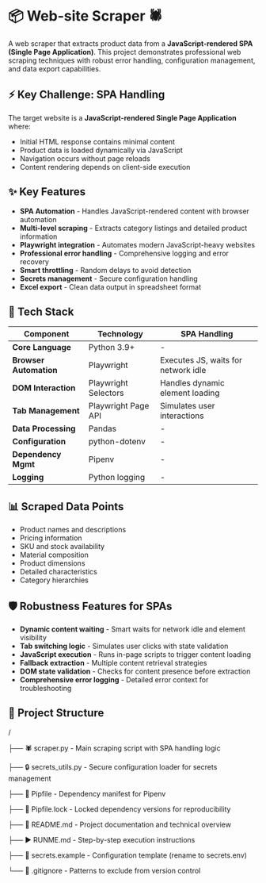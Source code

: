 # 📦 Web-site Scraper 🕷️

A web scraper that extracts product data from a **JavaScript-rendered SPA (Single Page Application)**. This project demonstrates professional web scraping techniques with robust error handling, configuration management, and data export capabilities.

## ⚡ Key Challenge: SPA Handling
The target website is a **JavaScript-rendered Single Page Application** where:
- Initial HTML response contains minimal content
- Product data is loaded dynamically via JavaScript
- Navigation occurs without page reloads
- Content rendering depends on client-side execution

## ✨ Key Features
- **SPA Automation** - Handles JavaScript-rendered content with browser automation
- **Multi-level scraping** - Extracts category listings and detailed product information
- **Playwright integration** - Automates modern JavaScript-heavy websites
- **Professional error handling** - Comprehensive logging and error recovery
- **Smart throttling** - Random delays to avoid detection
- **Secrets management** - Secure configuration handling
- **Excel export** - Clean data output in spreadsheet format

## 🧰 Tech Stack
| Component | Technology | SPA Handling |
|-----------|------------|--------------|
| **Core Language** | Python 3.9+ | - |
| **Browser Automation** | Playwright | Executes JS, waits for network idle |
| **DOM Interaction** | Playwright Selectors | Handles dynamic element loading |
| **Tab Management** | Playwright Page API | Simulates user interactions |
| **Data Processing** | Pandas | - |
| **Configuration** | python-dotenv | - |
| **Dependency Mgmt** | Pipenv | - |
| **Logging** | Python logging | - |

## 📊 Scraped Data Points
- Product names and descriptions
- Pricing information
- SKU and stock availability
- Material composition
- Product dimensions
- Detailed characteristics
- Category hierarchies

## 🛡️ Robustness Features for SPAs
- **Dynamic content waiting** - Smart waits for network idle and element visibility
- **Tab switching logic** - Simulates user clicks with state validation
- **JavaScript execution** - Runs in-page scripts to trigger content loading
- **Fallback extraction** - Multiple content retrieval strategies
- **DOM state validation** - Checks for content presence before extraction
- **Comprehensive error logging** - Detailed error context for troubleshooting

## 📂 Project Structure
/

├── 🕷️ scraper.py - Main scraping script with SPA handling logic

├── 🔒 secrets_utils.py - Secure configuration loader for secrets management

├── 📝 Pipfile - Dependency manifest for Pipenv

├── 🔐 Pipfile.lock - Locked dependency versions for reproducibility

├── 📖 README.md - Project documentation and technical overview

├── ▶️ RUNME.md - Step-by-step execution instructions

├── 🔑 secrets.example - Configuration template (rename to secrets.env)

└── 🚫 .gitignore - Patterns to exclude from version control